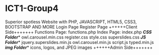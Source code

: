 # ICT1-Group4
Superior spotless Website with PHP, JAVASCRIPT, HTML5, CSS3, BOOTSTRAP AND MORE
Login Page 
Register Page 
++++++Client Side+++++++
Functions Page: functions.php
Index Page: index.php
*****CSS Folder******
owl.carousel.min.css
register.css
style.css
superslides.css
*****JS Folder******
jquery.superslides.min.js
owl.carousel.min.js
script.js
typed.min.js
*****img Folder******
icons, logos, and JPEG images
++++++Admin Side+++++++


